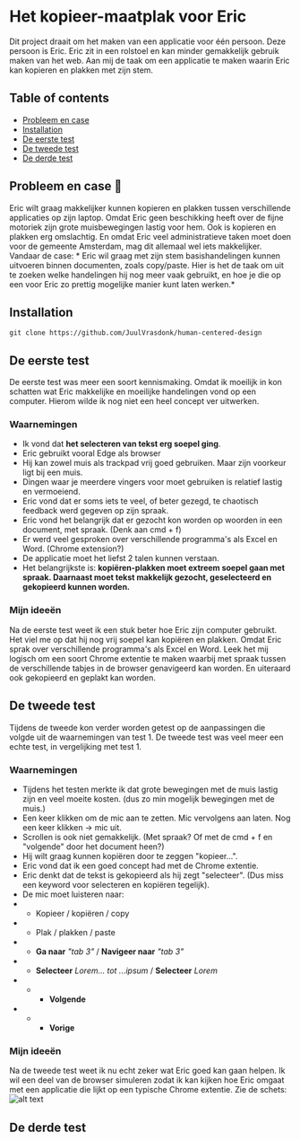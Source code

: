 # Het kopieer-maatplak voor Eric 
Dit project draait om het maken van een applicatie voor één persoon. Deze persoon is Eric. Eric zit in een rolstoel en kan minder gemakkelijk gebruik maken van het web. Aan mij de taak om een applicatie te maken waarin Eric kan kopieren en plakken met zijn stem. 

## Table of contents
- [Probleem en case](#Probleem-en-case)
- [Installation](#Installation)
- [De eerste test](#De-eerste-test)
- [De tweede test](#De-tweede-test)
- [De derde test](#De-derde-test)

## Probleem en case 💼
Eric wilt graag makkelijker kunnen kopieren en plakken tussen verschillende applicaties op zijn laptop. Omdat Eric geen beschikking heeft over de fijne motoriek zijn grote muisbewegingen lastig voor hem. Ook is kopieren en plakken erg omslachtig. En omdat Eric veel administratieve taken moet doen voor de gemeente Amsterdam, mag dit allemaal wel iets makkelijker. Vandaar de case: * Eric wil graag met zijn stem basishandelingen kunnen uitvoeren binnen documenten, zoals copy/paste. Hier is het de taak om uit te zoeken welke handelingen hij nog meer vaak gebruikt, en hoe je die op een voor Eric zo prettig mogelijke manier kunt laten werken.*

## Installation
```git clone https://github.com/JuulVrasdonk/human-centered-design```

## De eerste test
De eerste test was meer een soort kennismaking. Omdat ik moeilijk in kon schatten wat Eric makkelijke en moeilijke handelingen vond op een computer. 
Hierom wilde ik nog niet een heel concept ver uitwerken. 

### Waarnemingen 
- Ik vond dat **het selecteren van tekst erg soepel ging**. 
- Eric gebruikt vooral Edge als browser
- Hij kan zowel muis als trackpad vrij goed gebruiken. Maar zijn voorkeur ligt bij een muis. 
- Dingen waar je meerdere vingers voor moet gebruiken is relatief lastig en vermoeiend.
- Eric vond dat er soms iets te veel, of beter gezegd, te chaotisch feedback werd gegeven op zijn spraak. 
- Eric vond het belangrijk dat er gezocht kon worden op woorden in een document, met spraak. (Denk aan cmd + f) 
- Er werd veel gesproken over verschillende programma's als Excel en Word. (Chrome extension?)
- De applicatie moet het liefst 2 talen kunnen verstaan. 
- Het belangrijkste is: **kopiëren-plakken moet extreem soepel gaan met spraak. Daarnaast moet tekst makkelijk gezocht, geselecteerd en gekopieerd kunnen worden.**

### Mijn ideeën
Na de eerste test weet ik een stuk beter hoe Eric zijn computer gebruikt. Het viel me op dat hij nog vrij soepel kan kopiëren en plakken. Omdat Eric sprak over verschillende programma's als Excel en Word. Leek het mij logisch om een soort Chrome extentie te maken waarbij met spraak tussen de verschillende tabjes in de browser genavigeerd kan worden. En uiteraard ook gekopieerd en geplakt kan worden. 

## De tweede test
Tijdens de tweede kon verder worden getest op de aanpassingen die volgde uit de waarnemingen van test 1. De tweede test was veel meer een echte test, in vergelijking met test 1. 

### Waarnemingen
- Tijdens het testen merkte ik dat grote bewegingen met de muis lastig zijn en veel moeite kosten. (dus zo min mogelijk bewegingen met de muis.) 
- Een keer klikken om de mic aan te zetten. Mic vervolgens aan laten. Nog een keer klikken -> mic uit. 
- Scrollen is ook niet gemakkelijk. (Met spraak? Of met de cmd + f en "volgende" door het document heen?)
- Hij wilt graag kunnen kopiëren door te zeggen "kopieer...".
- Eric vond dat ik een goed concept had met de Chrome extentie.
- Eric denkt dat de tekst is gekopieerd als hij zegt "selecteer". (Dus miss een keyword voor selecteren en kopiëren tegelijk).
- De mic moet luisteren naar: 
- - Kopieer / kopiëren / copy
- - Plak / plakken / paste
- - **Ga naar** *"tab 3"* / **Navigeer naar** *"tab 3"*
- - **Selecteer** *Lorem... tot ...ipsum* / **Selecteer** *Lorem*
- - - **Volgende** 
- - - **Vorige**

### Mijn ideeën
Na de tweede test weet ik nu echt zeker wat Eric goed kan gaan helpen. Ik wil een deel van de browser simuleren zodat ik kan kijken hoe Eric omgaat met een applicatie die lijkt op een typische Chrome extentie. Zie de schets: 
![alt text](https://github.com/JuulVrasdonk/human-centered-design/blob/main/assets/schets.png)


## De derde test
